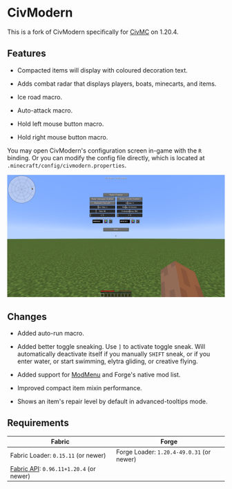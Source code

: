 # CivModern

This is a fork of CivModern specifically for [CivMC](https://civmc.net) on 1.20.4.

## Features

- Compacted items will display with coloured decoration text.

- Adds combat radar that displays players, boats, minecarts, and items.

- Ice road macro.

- Auto-attack macro.

- Hold left mouse button macro.

- Hold right mouse button macro.

You may open CivModern's configuration screen in-game with the `R` binding. Or you can modify the config file directly,
which is located at `.minecraft/config/civmodern.properties`.

![The radar configuration screen](./assets/screenshot.png)

## Changes

- Added auto-run macro.

- Added better toggle sneaking. Use `]` to activate toggle sneak. Will automatically deactivate itself if you manually `SHIFT` sneak, or if you enter water, or start swimming, elytra gliding, or creative flying.

- Added support for [ModMenu](https://modrinth.com/mod/modmenu) and Forge's native mod list.

- Improved compact item mixin performance.

- Shows an item's repair level by default in advanced-tooltips mode.

## Requirements

| Fabric                                                                         | Forge                                     |
|--------------------------------------------------------------------------------|-------------------------------------------|
| Fabric Loader: `0.15.11` (or newer)                                            | Forge Loader: `1.20.4-49.0.31` (or newer) |
| [Fabric API](https://modrinth.com/mod/fabric-api): `0.96.11+1.20.4` (or newer) |                                           |
